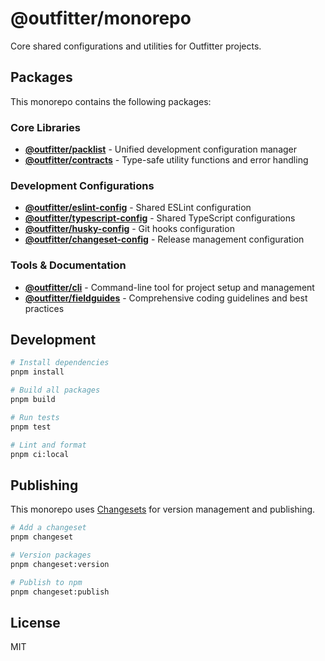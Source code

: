 # @outfitter/monorepo

Core shared configurations and utilities for Outfitter projects.

## Packages

This monorepo contains the following packages:

### Core Libraries

- **[@outfitter/packlist](./packages/packlist)** - Unified development
  configuration manager
- **[@outfitter/contracts](./packages/contracts/typescript)** - Type-safe
  utility functions and error handling

### Development Configurations

- **[@outfitter/eslint-config](./packages/eslint-config)** - Shared ESLint
  configuration
- **[@outfitter/typescript-config](./packages/typescript-config)** - Shared
  TypeScript configurations
- **[@outfitter/husky-config](./packages/husky-config)** - Git hooks
  configuration
- **[@outfitter/changeset-config](./packages/changeset-config)** - Release
  management configuration

### Tools & Documentation

- **[@outfitter/cli](./packages/cli)** - Command-line tool for project setup and
  management
- **[@outfitter/fieldguides](./packages/fieldguides)** - Comprehensive coding
  guidelines and best practices

## Development

```bash
# Install dependencies
pnpm install

# Build all packages
pnpm build

# Run tests
pnpm test

# Lint and format
pnpm ci:local
```

## Publishing

This monorepo uses [Changesets](https://github.com/changesets/changesets) for
version management and publishing.

```bash
# Add a changeset
pnpm changeset

# Version packages
pnpm changeset:version

# Publish to npm
pnpm changeset:publish
```

## License

MIT
